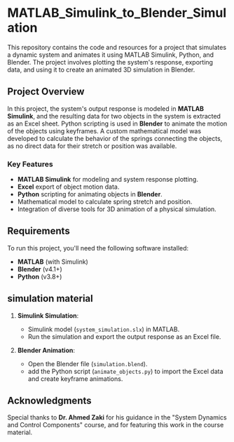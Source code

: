 # MATLAB_Simulink_to_Blender_Simulation

This repository contains the code and resources for a project that simulates a dynamic system and animates it using MATLAB Simulink, Python, and Blender. The project involves plotting the system's response, exporting data, and using it to create an animated 3D simulation in Blender.

## Project Overview

In this project, the system's output response is modeled in **MATLAB Simulink**, and the resulting data for two objects in the system is extracted as an Excel sheet. Python scripting is used in **Blender** to animate the motion of the objects using keyframes. A custom mathematical model was developed to calculate the behavior of the springs connecting the objects, as no direct data for their stretch or position was available.

### Key Features

- **MATLAB Simulink** for modeling and system response plotting.
- **Excel** export of object motion data.
- **Python** scripting for animating objects in **Blender**.
- Mathematical model to calculate spring stretch and position.
- Integration of diverse tools for 3D animation of a physical simulation.

## Requirements

To run this project, you'll need the following software installed:

- **MATLAB** (with Simulink)
- **Blender** (v4.1+)
- **Python** (v3.8+)

## simulation material

1. **Simulink Simulation**:  
   - Simulink model (`system_simulation.slx`) in MATLAB.
   - Run the simulation and export the output response as an Excel file.
   
2. **Blender Animation**:  
   - Open the Blender file (`simulation.blend`).
   - add the Python script (`animate_objects.py`) to import the Excel data and create keyframe animations.


## Acknowledgments

Special thanks to **Dr. Ahmed Zaki** for his guidance in the "System Dynamics and Control Components" course, and for featuring this work in the course material.


